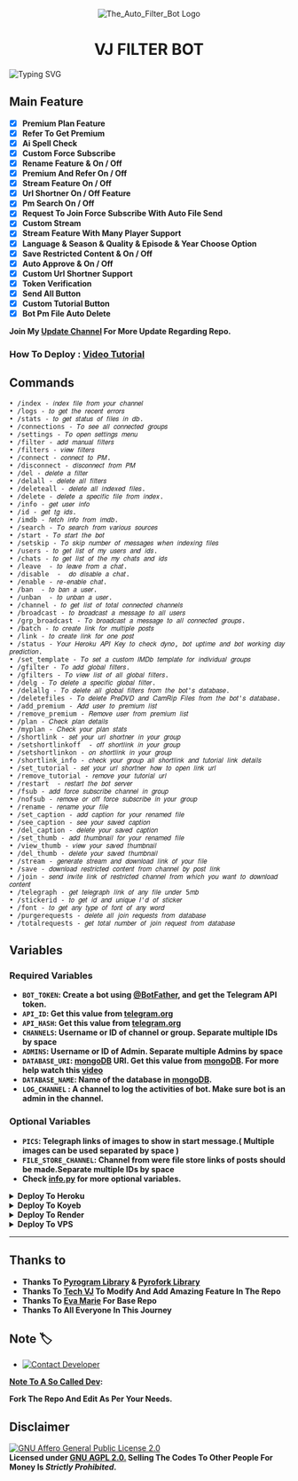 <p align="center">
  <img src="https://te.legra.ph/file/122f935811866d0d7762d.jpg" alt="The_Auto_Filter_Bot Logo">
</p>
<h1 align="center">
  VJ FILTER BOT
</h1>

![Typing SVG](https://readme-typing-svg.herokuapp.com/?lines=Welcome+To+The+Auto+Filter+Bot!)
</p>

## Main Feature 
<b>
  
- [x] Premium Plan Feature 
- [x] Refer To Get Premium
- [x] Ai Spell Check 
- [x] Custom Force Subscribe
- [x] Rename Feature & On / Off
- [x] Premium And Refer On / Off 
- [x] Stream Feature On / Off 
- [x] Url Shortner On / Off Feature 
- [x] Pm Search On / Off
- [x] Request To Join Force Subscribe With Auto File Send 
- [x] Custom Stream
- [x] Stream Feature With Many Player Support 
- [x] Language & Season & Quality & Episode & Year Choose Option
- [x] Save Restricted Content & On / Off
- [x] Auto Approve & On / Off
- [x] Custom Url Shortner Support
- [x] Token Verification 
- [x] Send All Button 
- [x] Custom Tutorial Button
- [x] Bot Pm File Auto Delete 

Join My <a href='https://telegram.dog/vj_botz'>Update Channel</a> For More Update Regarding Repo.</b>

### How To Deploy : [Video Tutorial](https://youtu.be/J5tiWdc_AWM)

## Commands
```
• /index - 𝑖𝑛𝑑𝑒𝑥 𝑓𝑖𝑙𝑒 𝑓𝑟𝑜𝑚 𝑦𝑜𝑢𝑟 𝑐ℎ𝑎𝑛𝑛𝑒𝑙
• /logs - 𝑡𝑜 𝑔𝑒𝑡 𝑡ℎ𝑒 𝑟𝑒𝑐𝑒𝑛𝑡 𝑒𝑟𝑟𝑜𝑟𝑠
• /stats - 𝑡𝑜 𝑔𝑒𝑡 𝑠𝑡𝑎𝑡𝑢𝑠 𝑜𝑓 𝑓𝑖𝑙𝑒𝑠 𝑖𝑛 𝑑𝑏.
• /connections - 𝑇𝑜 𝑠𝑒𝑒 𝑎𝑙𝑙 𝑐𝑜𝑛𝑛𝑒𝑐𝑡𝑒𝑑 𝑔𝑟𝑜𝑢𝑝𝑠
• /settings - 𝑇𝑜 𝑜𝑝𝑒𝑛 𝑠𝑒𝑡𝑡𝑖𝑛𝑔𝑠 𝑚𝑒𝑛𝑢
• /filter - 𝑎𝑑𝑑 𝑚𝑎𝑛𝑢𝑎𝑙 𝑓𝑖𝑙𝑡𝑒𝑟𝑠
• /filters - 𝑣𝑖𝑒𝑤 𝑓𝑖𝑙𝑡𝑒𝑟𝑠
• /connect - 𝑐𝑜𝑛𝑛𝑒𝑐𝑡 𝑡𝑜 𝑃𝑀.
• /disconnect - 𝑑𝑖𝑠𝑐𝑜𝑛𝑛𝑒𝑐𝑡 𝑓𝑟𝑜𝑚 𝑃𝑀
• /del - 𝑑𝑒𝑙𝑒𝑡𝑒 𝑎 𝑓𝑖𝑙𝑡𝑒𝑟
• /delall - 𝑑𝑒𝑙𝑒𝑡𝑒 𝑎𝑙𝑙 𝑓𝑖𝑙𝑡𝑒𝑟𝑠
• /deleteall - 𝑑𝑒𝑙𝑒𝑡𝑒 𝑎𝑙𝑙 𝑖𝑛𝑑𝑒𝑥𝑒𝑑 𝑓𝑖𝑙𝑒𝑠.
• /delete - 𝑑𝑒𝑙𝑒𝑡𝑒 𝑎 𝑠𝑝𝑒𝑐𝑖𝑓𝑖𝑐 𝑓𝑖𝑙𝑒 𝑓𝑟𝑜𝑚 𝑖𝑛𝑑𝑒𝑥.
• /info - 𝑔𝑒𝑡 𝑢𝑠𝑒𝑟 𝑖𝑛𝑓𝑜
• /id - 𝑔𝑒𝑡 𝑡𝑔 𝑖𝑑𝑠.
• /imdb - 𝑓𝑒𝑡𝑐ℎ 𝑖𝑛𝑓𝑜 𝑓𝑟𝑜𝑚 𝑖𝑚𝑑𝑏.
• /search - 𝑇𝑜 𝑠𝑒𝑎𝑟𝑐ℎ 𝑓𝑟𝑜𝑚 𝑣𝑎𝑟𝑖𝑜𝑢𝑠 𝑠𝑜𝑢𝑟𝑐𝑒𝑠
• /start - 𝑇𝑜 𝑠𝑡𝑎𝑟𝑡 𝑡ℎ𝑒 𝑏𝑜𝑡
• /setskip - 𝑇𝑜 𝑠𝑘𝑖𝑝 𝑛𝑢𝑚𝑏𝑒𝑟 𝑜𝑓 𝑚𝑒𝑠𝑠𝑎𝑔𝑒𝑠 𝑤ℎ𝑒𝑛 𝑖𝑛𝑑𝑒𝑥𝑖𝑛𝑔 𝑓𝑖𝑙𝑒𝑠
• /users - 𝑡𝑜 𝑔𝑒𝑡 𝑙𝑖𝑠𝑡 𝑜𝑓 𝑚𝑦 𝑢𝑠𝑒𝑟𝑠 𝑎𝑛𝑑 𝑖𝑑𝑠.
• /chats - 𝑡𝑜 𝑔𝑒𝑡 𝑙𝑖𝑠𝑡 𝑜𝑓 𝑡ℎ𝑒 𝑚𝑦 𝑐ℎ𝑎𝑡𝑠 𝑎𝑛𝑑 𝑖𝑑𝑠 
• /leave  - 𝑡𝑜 𝑙𝑒𝑎𝑣𝑒 𝑓𝑟𝑜𝑚 𝑎 𝑐ℎ𝑎𝑡.
• /disable  -  𝑑𝑜 𝑑𝑖𝑠𝑎𝑏𝑙𝑒 𝑎 𝑐ℎ𝑎𝑡.
• /enable - 𝑟𝑒-𝑒𝑛𝑎𝑏𝑙𝑒 𝑐ℎ𝑎𝑡.
• /ban  - 𝑡𝑜 𝑏𝑎𝑛 𝑎 𝑢𝑠𝑒𝑟.
• /unban  - 𝑡𝑜 𝑢𝑛𝑏𝑎𝑛 𝑎 𝑢𝑠𝑒𝑟.
• /channel - 𝑡𝑜 𝑔𝑒𝑡 𝑙𝑖𝑠𝑡 𝑜𝑓 𝑡𝑜𝑡𝑎𝑙 𝑐𝑜𝑛𝑛𝑒𝑐𝑡𝑒𝑑 𝑐ℎ𝑎𝑛𝑛𝑒𝑙𝑠
• /broadcast - 𝑡𝑜 𝑏𝑟𝑜𝑎𝑑𝑐𝑎𝑠𝑡 𝑎 𝑚𝑒𝑠𝑠𝑎𝑔𝑒 𝑡𝑜 𝑎𝑙𝑙 𝑢𝑠𝑒𝑟𝑠
• /grp_broadcast - 𝑇𝑜 𝑏𝑟𝑜𝑎𝑑𝑐𝑎𝑠𝑡 𝑎 𝑚𝑒𝑠𝑠𝑎𝑔𝑒 𝑡𝑜 𝑎𝑙𝑙 𝑐𝑜𝑛𝑛𝑒𝑐𝑡𝑒𝑑 𝑔𝑟𝑜𝑢𝑝𝑠.
• /batch - 𝑡𝑜 𝑐𝑟𝑒𝑎𝑡𝑒 𝑙𝑖𝑛𝑘 𝑓𝑜𝑟 𝑚𝑢𝑙𝑡𝑖𝑝𝑙𝑒 𝑝𝑜𝑠𝑡𝑠
• /link - 𝑡𝑜 𝑐𝑟𝑒𝑎𝑡𝑒 𝑙𝑖𝑛𝑘 𝑓𝑜𝑟 𝑜𝑛𝑒 𝑝𝑜𝑠𝑡
• /status - 𝑌𝑜𝑢𝑟 𝐻𝑒𝑟𝑜𝑘𝑢 𝐴𝑃𝐼 𝐾𝑒𝑦 𝑡𝑜 𝑐ℎ𝑒𝑐𝑘 𝑑𝑦𝑛𝑜, 𝑏𝑜𝑡 𝑢𝑝𝑡𝑖𝑚𝑒 𝑎𝑛𝑑 𝑏𝑜𝑡 𝑤𝑜𝑟𝑘𝑖𝑛𝑔 𝑑𝑎𝑦 𝑝𝑟𝑒𝑑𝑖𝑐𝑡𝑖𝑜𝑛.
• /set_template - 𝑇𝑜 𝑠𝑒𝑡 𝑎 𝑐𝑢𝑠𝑡𝑜𝑚 𝐼𝑀𝐷𝑏 𝑡𝑒𝑚𝑝𝑙𝑎𝑡𝑒 𝑓𝑜𝑟 𝑖𝑛𝑑𝑖𝑣𝑖𝑑𝑢𝑎𝑙 𝑔𝑟𝑜𝑢𝑝𝑠
• /gfilter - 𝑇𝑜 𝑎𝑑𝑑 𝑔𝑙𝑜𝑏𝑎𝑙 𝑓𝑖𝑙𝑡𝑒𝑟𝑠.
• /gfilters - 𝑇𝑜 𝑣𝑖𝑒𝑤 𝑙𝑖𝑠𝑡 𝑜𝑓 𝑎𝑙𝑙 𝑔𝑙𝑜𝑏𝑎𝑙 𝑓𝑖𝑙𝑡𝑒𝑟𝑠.
• /delg - 𝑇𝑜 𝑑𝑒𝑙𝑒𝑡𝑒 𝑎 𝑠𝑝𝑒𝑐𝑖𝑓𝑖𝑐 𝑔𝑙𝑜𝑏𝑎𝑙 𝑓𝑖𝑙𝑡𝑒𝑟.
• /delallg - 𝑇𝑜 𝑑𝑒𝑙𝑒𝑡𝑒 𝑎𝑙𝑙 𝑔𝑙𝑜𝑏𝑎𝑙 𝑓𝑖𝑙𝑡𝑒𝑟𝑠 𝑓𝑟𝑜𝑚 𝑡ℎ𝑒 𝑏𝑜𝑡'𝑠 𝑑𝑎𝑡𝑎𝑏𝑎𝑠𝑒.
• /deletefiles - 𝑇𝑜 𝑑𝑒𝑙𝑒𝑡𝑒 𝑃𝑟𝑒𝐷𝑉𝐷 𝑎𝑛𝑑 𝐶𝑎𝑚𝑅𝑖𝑝 𝐹𝑖𝑙𝑒𝑠 𝑓𝑟𝑜𝑚 𝑡ℎ𝑒 𝑏𝑜𝑡'𝑠 𝑑𝑎𝑡𝑎𝑏𝑎𝑠𝑒.
• /add_premium - 𝐴𝑑𝑑 𝑢𝑠𝑒𝑟 𝑡𝑜 𝑝𝑟𝑒𝑚𝑖𝑢𝑚 𝑙𝑖𝑠𝑡
• /remove_premium - 𝑅𝑒𝑚𝑜𝑣𝑒 𝑢𝑠𝑒𝑟 𝑓𝑟𝑜𝑚 𝑝𝑟𝑒𝑚𝑖𝑢𝑚 𝑙𝑖𝑠𝑡
• /plan - 𝐶ℎ𝑒𝑐𝑘 𝑝𝑙𝑎𝑛 𝑑𝑒𝑡𝑎𝑖𝑙𝑠
• /myplan - 𝐶ℎ𝑒𝑐𝑘 𝑦𝑜𝑢𝑟 𝑝𝑙𝑎𝑛 𝑠𝑡𝑎𝑡𝑠
• /shortlink - 𝑠𝑒𝑡 𝑦𝑜𝑢𝑟 𝑢𝑟𝑙 𝑠ℎ𝑜𝑟𝑡𝑛𝑒𝑟 𝑖𝑛 𝑦𝑜𝑢𝑟 𝑔𝑟𝑜𝑢𝑝
• /setshortlinkoff  - 𝑜𝑓𝑓 𝑠ℎ𝑜𝑟𝑡𝑙𝑖𝑛𝑘 𝑖𝑛 𝑦𝑜𝑢𝑟 𝑔𝑟𝑜𝑢𝑝
• /setshortlinkon - 𝑜𝑛 𝑠ℎ𝑜𝑟𝑡𝑙𝑖𝑛𝑘 𝑖𝑛 𝑦𝑜𝑢𝑟 𝑔𝑟𝑜𝑢𝑝
• /shortlink_info - 𝑐ℎ𝑒𝑐𝑘 𝑦𝑜𝑢𝑟 𝑔𝑟𝑜𝑢𝑝 𝑎𝑙𝑙 𝑠ℎ𝑜𝑟𝑡𝑙𝑖𝑛𝑘 𝑎𝑛𝑑 𝑡𝑢𝑡𝑜𝑟𝑖𝑎𝑙 𝑙𝑖𝑛𝑘 𝑑𝑒𝑡𝑎𝑖𝑙𝑠
• /set_tutorial - 𝑠𝑒𝑡 𝑦𝑜𝑢𝑟 𝑢𝑟𝑙 𝑠ℎ𝑜𝑟𝑡𝑛𝑒𝑟 ℎ𝑜𝑤 𝑡𝑜 𝑜𝑝𝑒𝑛 𝑙𝑖𝑛𝑘 𝑢𝑟𝑙
• /remove_tutorial - 𝑟𝑒𝑚𝑜𝑣𝑒 𝑦𝑜𝑢𝑟 𝑡𝑢𝑡𝑜𝑟𝑖𝑎𝑙 𝑢𝑟𝑙
• /restart  - 𝑟𝑒𝑠𝑡𝑎𝑟𝑡 𝑡ℎ𝑒 𝑏𝑜𝑡 𝑠𝑒𝑟𝑣𝑒𝑟
• /fsub - 𝑎𝑑𝑑 𝑓𝑜𝑟𝑐𝑒 𝑠𝑢𝑏𝑠𝑐𝑟𝑖𝑏𝑒 𝑐ℎ𝑎𝑛𝑛𝑒𝑙 𝑖𝑛 𝑔𝑟𝑜𝑢𝑝
• /nofsub - 𝑟𝑒𝑚𝑜𝑣𝑒 𝑜𝑟 𝑜𝑓𝑓 𝑓𝑜𝑟𝑐𝑒 𝑠𝑢𝑏𝑠𝑐𝑟𝑖𝑏𝑒 𝑖𝑛 𝑦𝑜𝑢𝑟 𝑔𝑟𝑜𝑢𝑝
• /rename - 𝑟𝑒𝑛𝑎𝑚𝑒 𝑦𝑜𝑢𝑟 𝑓𝑖𝑙𝑒
• /set_caption - 𝑎𝑑𝑑 𝑐𝑎𝑝𝑡𝑖𝑜𝑛 𝑓𝑜𝑟 𝑦𝑜𝑢𝑟 𝑟𝑒𝑛𝑎𝑚𝑒𝑑 𝑓𝑖𝑙𝑒
• /see_caption - 𝑠𝑒𝑒 𝑦𝑜𝑢𝑟 𝑠𝑎𝑣𝑒𝑑 𝑐𝑎𝑝𝑡𝑖𝑜𝑛
• /del_caption - 𝑑𝑒𝑙𝑒𝑡𝑒 𝑦𝑜𝑢𝑟 𝑠𝑎𝑣𝑒𝑑 𝑐𝑎𝑝𝑡𝑖𝑜𝑛
• /set_thumb - 𝑎𝑑𝑑 𝑡ℎ𝑢𝑚𝑏𝑛𝑎𝑖𝑙 𝑓𝑜𝑟 𝑦𝑜𝑢𝑟 𝑟𝑒𝑛𝑎𝑚𝑒𝑑 𝑓𝑖𝑙𝑒
• /view_thumb - 𝑣𝑖𝑒𝑤 𝑦𝑜𝑢𝑟 𝑠𝑎𝑣𝑒𝑑 𝑡ℎ𝑢𝑚𝑏𝑛𝑎𝑖𝑙
• /del_thumb - 𝑑𝑒𝑙𝑒𝑡𝑒 𝑦𝑜𝑢𝑟 𝑠𝑎𝑣𝑒𝑑 𝑡ℎ𝑢𝑚𝑏𝑛𝑎𝑖𝑙
• /stream - 𝑔𝑒𝑛𝑒𝑟𝑎𝑡𝑒 𝑠𝑡𝑟𝑒𝑎𝑚 𝑎𝑛𝑑 𝑑𝑜𝑤𝑛𝑙𝑜𝑎𝑑 𝑙𝑖𝑛𝑘 𝑜𝑓 𝑦𝑜𝑢𝑟 𝑓𝑖𝑙𝑒
• /save - 𝑑𝑜𝑤𝑛𝑙𝑜𝑎𝑑 𝑟𝑒𝑠𝑡𝑟𝑖𝑐𝑡𝑒𝑑 𝑐𝑜𝑛𝑡𝑒𝑛𝑡 𝑓𝑟𝑜𝑚 𝑐ℎ𝑎𝑛𝑛𝑒𝑙 𝑏𝑦 𝑝𝑜𝑠𝑡 𝑙𝑖𝑛𝑘
• /join - 𝑠𝑒𝑛𝑑 𝑖𝑛𝑣𝑖𝑡𝑒 𝑙𝑖𝑛𝑘 𝑜𝑓 𝑟𝑒𝑠𝑡𝑟𝑖𝑐𝑡𝑒𝑑 𝑐ℎ𝑎𝑛𝑛𝑒𝑙 𝑓𝑟𝑜𝑚 𝑤ℎ𝑖𝑐ℎ 𝑦𝑜𝑢 𝑤𝑎𝑛𝑡 𝑡𝑜 𝑑𝑜𝑤𝑛𝑙𝑜𝑎𝑑 𝑐𝑜𝑛𝑡𝑒𝑛𝑡
• /telegraph - 𝑔𝑒𝑡 𝑡𝑒𝑙𝑒𝑔𝑟𝑎𝑝ℎ 𝑙𝑖𝑛𝑘 𝑜𝑓 𝑎𝑛𝑦 𝑓𝑖𝑙𝑒 𝑢𝑛𝑑𝑒𝑟 5𝑚𝑏
• /stickerid - 𝑡𝑜 𝑔𝑒𝑡 𝑖𝑑 𝑎𝑛𝑑 𝑢𝑛𝑖𝑞𝑢𝑒 𝐼'𝑑 𝑜𝑓 𝑠𝑡𝑖𝑐𝑘𝑒𝑟
• /font - 𝑡𝑜 𝑔𝑒𝑡 𝑎𝑛𝑦 𝑡𝑦𝑝𝑒 𝑜𝑓 𝑓𝑜𝑛𝑡 𝑜𝑓 𝑎𝑛𝑦 𝑤𝑜𝑟𝑑
• /purgerequests - 𝑑𝑒𝑙𝑒𝑡𝑒 𝑎𝑙𝑙 𝑗𝑜𝑖𝑛 𝑟𝑒𝑞𝑢𝑒𝑠𝑡𝑠 𝑓𝑟𝑜𝑚 𝑑𝑎𝑡𝑎𝑏𝑎𝑠𝑒
• /totalrequests - 𝑔𝑒𝑡 𝑡𝑜𝑡𝑎𝑙 𝑛𝑢𝑚𝑏𝑒𝑟 𝑜𝑓 𝑗𝑜𝑖𝑛 𝑟𝑒𝑞𝑢𝑒𝑠𝑡 𝑓𝑟𝑜𝑚 𝑑𝑎𝑡𝑎𝑏𝑎𝑠𝑒
```

## Variables

### Required Variables
* <b>`BOT_TOKEN`: Create a bot using [@BotFather](https://telegram.dog/BotFather), and get the Telegram API token.
* `API_ID`: Get this value from [telegram.org](https://my.telegram.org/apps)
* `API_HASH`: Get this value from [telegram.org](https://my.telegram.org/apps)
* `CHANNELS`: Username or ID of channel or group. Separate multiple IDs by space
* `ADMINS`: Username or ID of Admin. Separate multiple Admins by space
* `DATABASE_URI`: [mongoDB](https://www.mongodb.com) URI. Get this value from [mongoDB](https://www.mongodb.com). For more help watch this [video](https://youtu.be/I36_OTWvT2w)
* `DATABASE_NAME`: Name of the database in [mongoDB](https://www.mongodb.com).
* `LOG_CHANNEL` : A channel to log the activities of bot. Make sure bot is an admin in the channel.</b>

### Optional Variables
* <b>`PICS`: Telegraph links of images to show in start message.( Multiple images can be used separated by space )
* `FILE_STORE_CHANNEL`: Channel from were file store links of posts should be made.Separate multiple IDs by space
* Check [info.py](https://github.com/VJBots/VJ-Filter-Bot/blob/Tech_VJ/info.py) for more optional variables.</b>


<details><summary><b>Deploy To Heroku</b></summary>
<p>
<br>
<a href="https://heroku.com/deploy?template=https://github.com/VJBots/VJ-Filter-Bot">
  <img src="https://www.herokucdn.com/deploy/button.svg" alt="Deploy To Heroku">
</a>
</p>
</details>

<details><summary><b>Deploy To Koyeb</b></summary>
<br>
<b>The fastest way to deploy the application is to click the Deploy to Koyeb button below.</b>
<br>
<br>

[![Deploy to Koyeb](https://www.koyeb.com/static/images/deploy/button.svg)](https://app.koyeb.com/deploy?type=git&repository=github.com/VJBots/VJ-Filter-Bot&branch=Tech_VJ&name=VJ-Filter-Bot)
</details>

<details><summary><b>Deploy To Render</b></summary>
<br>
<b>
Use these commands:
<br>
<br>
• Build Command: <code>pip3 install -U -r requirements.txt</code>
<br>
<br>
• Start Command: <code>python3 bot.py</code>
<br>
<br>
Go to https://uptimerobot.com/ and add a monitor to keep your bot alive.
<br>
<br>
Use these settings when adding a monitor:</b>
<br>
<br>
<img src="https://telegra.ph/file/a79a156e44f43c9833b50.jpg" alt="render template">
<br>
<br>
<b>Click on the below button to deploy directly to render ↓</b>
<br>
<br>
<a href="https://render.com/deploy?repo=https://github.com/VJBots/VJ-Filter-Bot/tree/Tech_VJ">
<img src="https://render.com/images/deploy-to-render-button.svg" alt="Deploy to Render">
</a>
</details>

<details><summary><b>Deploy To VPS</summary>


`git clone https://github.com/VJBots/VJ-Filter-Bot`

Install Packages

`pip3 install -U -r requirements.txt`

Edit info.py with variables as given below then run bot

`python3 bot.py`

</b>
</details>

<hr>


## Thanks to 
 - <b>Thanks To [Pyrogram Library](https://github.com/pyrogram/pyrogram) & [Pyrofork Library](https://github.com/Mayuri-Chan/pyrofork)
 - Thanks To [Tech VJ](https://youtube.com/@Tech_VJ) To Modify And Add Amazing Feature In The Repo
 - Thanks To [Eva Marie](https://t.me/TeamEvamaria) For Base Repo
 - Thanks To All Everyone In This Journey</b>

## Note 🏷️
 
* [![Contact Developer](https://img.shields.io/static/v1?label=Contact+Developer&message=On+Telegram&color=critical)](https://telegram.me/KingVJ01)

<b>[Note To A So Called Dev](https://telegram.dog/vj_botz): 

Fork The Repo And Edit As Per Your Needs.</b>

## Disclaimer
[![GNU Affero General Public License 2.0](https://www.gnu.org/graphics/agplv3-155x51.png)](https://www.gnu.org/licenses/agpl-3.0.en.html#header)    
<b>Licensed under [GNU AGPL 2.0.](https://github.com/VJBots/VJ-Filter-Bot/blob/Tech_VJ/LICENSE)
Selling The Codes To Other People For Money Is *Strictly Prohibited*.</b>

</pre>
</p>
</details>
